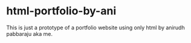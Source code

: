 # html-portfolio-by-ani
This is just a prototype of a portfolio website using only html by anirudh pabbaraju aka me.
